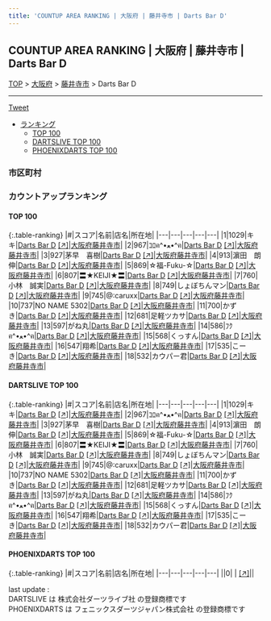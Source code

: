 ```yaml
---
title: 'COUNTUP AREA RANKING | 大阪府 | 藤井寺市 | Darts Bar D'
---
```

## COUNTUP AREA RANKING | 大阪府 | 藤井寺市 | Darts Bar D

[TOP](/darts/rank/) > [大阪府](/darts/rank/大阪府/) > [藤井寺市](/darts/rank/大阪府/藤井寺市/) > Darts Bar D

___

<a href="https://twitter.com/share?ref_src=twsrc%5Etfw" data-text="COUNTUP AREA RANKING | 大阪府藤井寺市Darts Bar D" class="twitter-share-button" data-hashtags="DARTSLIVE,PHOENIXDARTS,darts,ダーツ" data-show-count="false">Tweet</a>

* [ランキング](#カウントアップランキング)
    * [TOP 100](#top-100)
    * [DARTSLIVE TOP 100](#dartslive-top-100)
    * [PHOENIXDARTS TOP 100](#phoenixdarts-top-100)

### 市区町村

<ul>

</ul>

### カウントアップランキング

#### TOP 100



{:.table-ranking}
|#|スコア|名前|店名|所在地|
|---|---|---|---|---|
|1|1029|<span class="rank-name-dl">キキ</span>|<a href="/darts/rank/shops/154438e503524a1df454cb89828a1cfe.html">Darts Bar D</a> <a href="https://search.dartslive.com/jp/shop/154438e503524a1df454cb89828a1cfe">[↗]</a>|<a href="/darts/rank/大阪府/藤井寺市">大阪府藤井寺市</a>|
|2|967|<span class="rank-name-dl">ｺﾛฅ^•ﻌ•^ฅ</span>|<a href="/darts/rank/shops/154438e503524a1df454cb89828a1cfe.html">Darts Bar D</a> <a href="https://search.dartslive.com/jp/shop/154438e503524a1df454cb89828a1cfe">[↗]</a>|<a href="/darts/rank/大阪府/藤井寺市">大阪府藤井寺市</a>|
|3|927|<span class="rank-name-dl">茅早　喜樹</span>|<a href="/darts/rank/shops/154438e503524a1df454cb89828a1cfe.html">Darts Bar D</a> <a href="https://search.dartslive.com/jp/shop/154438e503524a1df454cb89828a1cfe">[↗]</a>|<a href="/darts/rank/大阪府/藤井寺市">大阪府藤井寺市</a>|
|4|913|<span class="rank-name-dl">濵田　朗伸</span>|<a href="/darts/rank/shops/154438e503524a1df454cb89828a1cfe.html">Darts Bar D</a> <a href="https://search.dartslive.com/jp/shop/154438e503524a1df454cb89828a1cfe">[↗]</a>|<a href="/darts/rank/大阪府/藤井寺市">大阪府藤井寺市</a>|
|5|869|<span class="rank-name-dl">☆福-Fuku-☆</span>|<a href="/darts/rank/shops/154438e503524a1df454cb89828a1cfe.html">Darts Bar D</a> <a href="https://search.dartslive.com/jp/shop/154438e503524a1df454cb89828a1cfe">[↗]</a>|<a href="/darts/rank/大阪府/藤井寺市">大阪府藤井寺市</a>|
|6|807|<span class="rank-name-dl">〓★KEIJI★〓</span>|<a href="/darts/rank/shops/154438e503524a1df454cb89828a1cfe.html">Darts Bar D</a> <a href="https://search.dartslive.com/jp/shop/154438e503524a1df454cb89828a1cfe">[↗]</a>|<a href="/darts/rank/大阪府/藤井寺市">大阪府藤井寺市</a>|
|7|760|<span class="rank-name-dl">小林　誠実</span>|<a href="/darts/rank/shops/154438e503524a1df454cb89828a1cfe.html">Darts Bar D</a> <a href="https://search.dartslive.com/jp/shop/154438e503524a1df454cb89828a1cfe">[↗]</a>|<a href="/darts/rank/大阪府/藤井寺市">大阪府藤井寺市</a>|
|8|749|<span class="rank-name-dl">しょぼちんマン</span>|<a href="/darts/rank/shops/154438e503524a1df454cb89828a1cfe.html">Darts Bar D</a> <a href="https://search.dartslive.com/jp/shop/154438e503524a1df454cb89828a1cfe">[↗]</a>|<a href="/darts/rank/大阪府/藤井寺市">大阪府藤井寺市</a>|
|9|745|<span class="rank-name-dl">@:caruxx</span>|<a href="/darts/rank/shops/154438e503524a1df454cb89828a1cfe.html">Darts Bar D</a> <a href="https://search.dartslive.com/jp/shop/154438e503524a1df454cb89828a1cfe">[↗]</a>|<a href="/darts/rank/大阪府/藤井寺市">大阪府藤井寺市</a>|
|10|737|<span class="rank-name-dl">NO NAME 5302</span>|<a href="/darts/rank/shops/154438e503524a1df454cb89828a1cfe.html">Darts Bar D</a> <a href="https://search.dartslive.com/jp/shop/154438e503524a1df454cb89828a1cfe">[↗]</a>|<a href="/darts/rank/大阪府/藤井寺市">大阪府藤井寺市</a>|
|11|700|<span class="rank-name-dl">かずき</span>|<a href="/darts/rank/shops/154438e503524a1df454cb89828a1cfe.html">Darts Bar D</a> <a href="https://search.dartslive.com/jp/shop/154438e503524a1df454cb89828a1cfe">[↗]</a>|<a href="/darts/rank/大阪府/藤井寺市">大阪府藤井寺市</a>|
|12|681|<span class="rank-name-dl">足軽ツカサ</span>|<a href="/darts/rank/shops/154438e503524a1df454cb89828a1cfe.html">Darts Bar D</a> <a href="https://search.dartslive.com/jp/shop/154438e503524a1df454cb89828a1cfe">[↗]</a>|<a href="/darts/rank/大阪府/藤井寺市">大阪府藤井寺市</a>|
|13|597|<span class="rank-name-dl">がね丸</span>|<a href="/darts/rank/shops/154438e503524a1df454cb89828a1cfe.html">Darts Bar D</a> <a href="https://search.dartslive.com/jp/shop/154438e503524a1df454cb89828a1cfe">[↗]</a>|<a href="/darts/rank/大阪府/藤井寺市">大阪府藤井寺市</a>|
|14|586|<span class="rank-name-dl">ﾌｸฅ^•ﻌ•^ฅ</span>|<a href="/darts/rank/shops/154438e503524a1df454cb89828a1cfe.html">Darts Bar D</a> <a href="https://search.dartslive.com/jp/shop/154438e503524a1df454cb89828a1cfe">[↗]</a>|<a href="/darts/rank/大阪府/藤井寺市">大阪府藤井寺市</a>|
|15|568|<span class="rank-name-dl">くっすん</span>|<a href="/darts/rank/shops/154438e503524a1df454cb89828a1cfe.html">Darts Bar D</a> <a href="https://search.dartslive.com/jp/shop/154438e503524a1df454cb89828a1cfe">[↗]</a>|<a href="/darts/rank/大阪府/藤井寺市">大阪府藤井寺市</a>|
|16|547|<span class="rank-name-dl">翔希</span>|<a href="/darts/rank/shops/154438e503524a1df454cb89828a1cfe.html">Darts Bar D</a> <a href="https://search.dartslive.com/jp/shop/154438e503524a1df454cb89828a1cfe">[↗]</a>|<a href="/darts/rank/大阪府/藤井寺市">大阪府藤井寺市</a>|
|17|535|<span class="rank-name-dl">こーき</span>|<a href="/darts/rank/shops/154438e503524a1df454cb89828a1cfe.html">Darts Bar D</a> <a href="https://search.dartslive.com/jp/shop/154438e503524a1df454cb89828a1cfe">[↗]</a>|<a href="/darts/rank/大阪府/藤井寺市">大阪府藤井寺市</a>|
|18|532|<span class="rank-name-dl">カウパー君</span>|<a href="/darts/rank/shops/154438e503524a1df454cb89828a1cfe.html">Darts Bar D</a> <a href="https://search.dartslive.com/jp/shop/154438e503524a1df454cb89828a1cfe">[↗]</a>|<a href="/darts/rank/大阪府/藤井寺市">大阪府藤井寺市</a>|


#### DARTSLIVE TOP 100



{:.table-ranking}
|#|スコア|名前|店名|所在地|
|---|---|---|---|---|
|1|1029|<span class="rank-name-dl">キキ</span>|<a href="/darts/rank/shops/154438e503524a1df454cb89828a1cfe.html">Darts Bar D</a> <a href="https://search.dartslive.com/jp/shop/154438e503524a1df454cb89828a1cfe">[↗]</a>|<a href="/darts/rank/大阪府/藤井寺市">大阪府藤井寺市</a>|
|2|967|<span class="rank-name-dl">ｺﾛฅ^•ﻌ•^ฅ</span>|<a href="/darts/rank/shops/154438e503524a1df454cb89828a1cfe.html">Darts Bar D</a> <a href="https://search.dartslive.com/jp/shop/154438e503524a1df454cb89828a1cfe">[↗]</a>|<a href="/darts/rank/大阪府/藤井寺市">大阪府藤井寺市</a>|
|3|927|<span class="rank-name-dl">茅早　喜樹</span>|<a href="/darts/rank/shops/154438e503524a1df454cb89828a1cfe.html">Darts Bar D</a> <a href="https://search.dartslive.com/jp/shop/154438e503524a1df454cb89828a1cfe">[↗]</a>|<a href="/darts/rank/大阪府/藤井寺市">大阪府藤井寺市</a>|
|4|913|<span class="rank-name-dl">濵田　朗伸</span>|<a href="/darts/rank/shops/154438e503524a1df454cb89828a1cfe.html">Darts Bar D</a> <a href="https://search.dartslive.com/jp/shop/154438e503524a1df454cb89828a1cfe">[↗]</a>|<a href="/darts/rank/大阪府/藤井寺市">大阪府藤井寺市</a>|
|5|869|<span class="rank-name-dl">☆福-Fuku-☆</span>|<a href="/darts/rank/shops/154438e503524a1df454cb89828a1cfe.html">Darts Bar D</a> <a href="https://search.dartslive.com/jp/shop/154438e503524a1df454cb89828a1cfe">[↗]</a>|<a href="/darts/rank/大阪府/藤井寺市">大阪府藤井寺市</a>|
|6|807|<span class="rank-name-dl">〓★KEIJI★〓</span>|<a href="/darts/rank/shops/154438e503524a1df454cb89828a1cfe.html">Darts Bar D</a> <a href="https://search.dartslive.com/jp/shop/154438e503524a1df454cb89828a1cfe">[↗]</a>|<a href="/darts/rank/大阪府/藤井寺市">大阪府藤井寺市</a>|
|7|760|<span class="rank-name-dl">小林　誠実</span>|<a href="/darts/rank/shops/154438e503524a1df454cb89828a1cfe.html">Darts Bar D</a> <a href="https://search.dartslive.com/jp/shop/154438e503524a1df454cb89828a1cfe">[↗]</a>|<a href="/darts/rank/大阪府/藤井寺市">大阪府藤井寺市</a>|
|8|749|<span class="rank-name-dl">しょぼちんマン</span>|<a href="/darts/rank/shops/154438e503524a1df454cb89828a1cfe.html">Darts Bar D</a> <a href="https://search.dartslive.com/jp/shop/154438e503524a1df454cb89828a1cfe">[↗]</a>|<a href="/darts/rank/大阪府/藤井寺市">大阪府藤井寺市</a>|
|9|745|<span class="rank-name-dl">@:caruxx</span>|<a href="/darts/rank/shops/154438e503524a1df454cb89828a1cfe.html">Darts Bar D</a> <a href="https://search.dartslive.com/jp/shop/154438e503524a1df454cb89828a1cfe">[↗]</a>|<a href="/darts/rank/大阪府/藤井寺市">大阪府藤井寺市</a>|
|10|737|<span class="rank-name-dl">NO NAME 5302</span>|<a href="/darts/rank/shops/154438e503524a1df454cb89828a1cfe.html">Darts Bar D</a> <a href="https://search.dartslive.com/jp/shop/154438e503524a1df454cb89828a1cfe">[↗]</a>|<a href="/darts/rank/大阪府/藤井寺市">大阪府藤井寺市</a>|
|11|700|<span class="rank-name-dl">かずき</span>|<a href="/darts/rank/shops/154438e503524a1df454cb89828a1cfe.html">Darts Bar D</a> <a href="https://search.dartslive.com/jp/shop/154438e503524a1df454cb89828a1cfe">[↗]</a>|<a href="/darts/rank/大阪府/藤井寺市">大阪府藤井寺市</a>|
|12|681|<span class="rank-name-dl">足軽ツカサ</span>|<a href="/darts/rank/shops/154438e503524a1df454cb89828a1cfe.html">Darts Bar D</a> <a href="https://search.dartslive.com/jp/shop/154438e503524a1df454cb89828a1cfe">[↗]</a>|<a href="/darts/rank/大阪府/藤井寺市">大阪府藤井寺市</a>|
|13|597|<span class="rank-name-dl">がね丸</span>|<a href="/darts/rank/shops/154438e503524a1df454cb89828a1cfe.html">Darts Bar D</a> <a href="https://search.dartslive.com/jp/shop/154438e503524a1df454cb89828a1cfe">[↗]</a>|<a href="/darts/rank/大阪府/藤井寺市">大阪府藤井寺市</a>|
|14|586|<span class="rank-name-dl">ﾌｸฅ^•ﻌ•^ฅ</span>|<a href="/darts/rank/shops/154438e503524a1df454cb89828a1cfe.html">Darts Bar D</a> <a href="https://search.dartslive.com/jp/shop/154438e503524a1df454cb89828a1cfe">[↗]</a>|<a href="/darts/rank/大阪府/藤井寺市">大阪府藤井寺市</a>|
|15|568|<span class="rank-name-dl">くっすん</span>|<a href="/darts/rank/shops/154438e503524a1df454cb89828a1cfe.html">Darts Bar D</a> <a href="https://search.dartslive.com/jp/shop/154438e503524a1df454cb89828a1cfe">[↗]</a>|<a href="/darts/rank/大阪府/藤井寺市">大阪府藤井寺市</a>|
|16|547|<span class="rank-name-dl">翔希</span>|<a href="/darts/rank/shops/154438e503524a1df454cb89828a1cfe.html">Darts Bar D</a> <a href="https://search.dartslive.com/jp/shop/154438e503524a1df454cb89828a1cfe">[↗]</a>|<a href="/darts/rank/大阪府/藤井寺市">大阪府藤井寺市</a>|
|17|535|<span class="rank-name-dl">こーき</span>|<a href="/darts/rank/shops/154438e503524a1df454cb89828a1cfe.html">Darts Bar D</a> <a href="https://search.dartslive.com/jp/shop/154438e503524a1df454cb89828a1cfe">[↗]</a>|<a href="/darts/rank/大阪府/藤井寺市">大阪府藤井寺市</a>|
|18|532|<span class="rank-name-dl">カウパー君</span>|<a href="/darts/rank/shops/154438e503524a1df454cb89828a1cfe.html">Darts Bar D</a> <a href="https://search.dartslive.com/jp/shop/154438e503524a1df454cb89828a1cfe">[↗]</a>|<a href="/darts/rank/大阪府/藤井寺市">大阪府藤井寺市</a>|


#### PHOENIXDARTS TOP 100



{:.table-ranking}
|#|スコア|名前|店名|所在地|
|---|---|---|---|---|
||0|<span class="rank-name-dl"> </span>|<a href="/darts/rank/shops/.html"></a> <a href="">[↗]</a>|<a href="/darts/rank//"></a>|


<div class="footer border-top border-gray-light mt-5 pt-3 text-right text-gray">
    last update : <span style="font-weight: italic" id="foot_last_modified"></span><br />
    DARTSLIVE は 株式会社ダーツライブ社 の登録商標です<br />
    PHOENIXDARTS は フェニックスダーツジャパン株式会社 の登録商標です<br />
</div>

<script src="https://cdnjs.cloudflare.com/ajax/libs/jquery.tablesorter/2.31.3/js/jquery.tablesorter.min.js" integrity="sha512-qzgd5cYSZcosqpzpn7zF2ZId8f/8CHmFKZ8j7mU4OUXTNRd5g+ZHBPsgKEwoqxCtdQvExE5LprwwPAgoicguNg==" crossorigin="anonymous" referrerpolicy="no-referrer"></script>
<link rel="stylesheet" href="https://cdnjs.cloudflare.com/ajax/libs/jquery.tablesorter/2.31.3/css/theme.default.min.css" integrity="sha512-wghhOJkjQX0Lh3NSWvNKeZ0ZpNn+SPVXX1Qyc9OCaogADktxrBiBdKGDoqVUOyhStvMBmJQ8ZdMHiR3wuEq8+w==" crossorigin="anonymous" referrerpolicy="no-referrer" />
<script>
$(function() {
    $(".table-ranking").tablesorter({sortList:[[0, 0]]});
    $("#foot_last_modified").text(formatDate(new Date(document.lastModified), 'yyyy-MM-dd HH:mm:ss'));
});
</script>

<script async src="https://platform.twitter.com/widgets.js" charset="utf-8"></script>